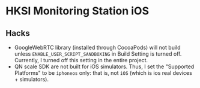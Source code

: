 #  HKSI Monitoring Station iOS

## Hacks

* GoogleWebRTC library (installed through CocoaPods) will not build unless `ENABLE_USER_SCRIPT_SANDBOXING` in Build Setting is turned off. Currently, I turned off this setting in the entire project.
* QN scale SDK are not built for iOS simulators. Thus, I set the "Supported Platforms" to be `iphoneos` only: that is, not `iOS` (which is ios real devices + simulators). 
